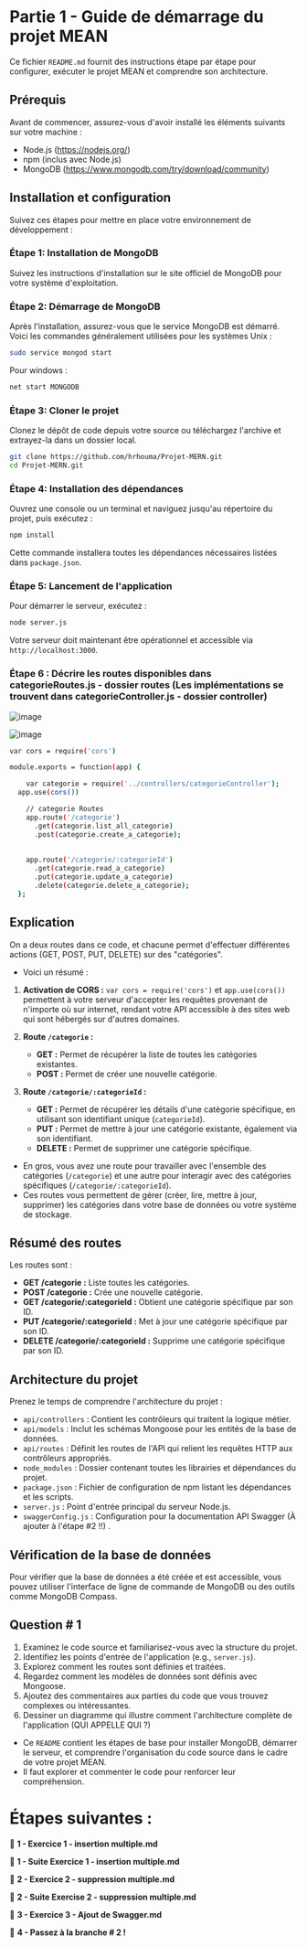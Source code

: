 # Partie 1 - Guide de démarrage du projet MEAN

Ce fichier `README.md` fournit des instructions étape par étape pour configurer, exécuter le projet MEAN et comprendre son architecture.

## Prérequis

Avant de commencer, assurez-vous d'avoir installé les éléments suivants sur votre machine :
- Node.js (https://nodejs.org/)
- npm (inclus avec Node.js)
- MongoDB (https://www.mongodb.com/try/download/community)

## Installation et configuration

Suivez ces étapes pour mettre en place votre environnement de développement :

### Étape 1: Installation de MongoDB

Suivez les instructions d'installation sur le site officiel de MongoDB pour votre système d'exploitation.

### Étape 2: Démarrage de MongoDB

Après l'installation, assurez-vous que le service MongoDB est démarré. Voici les commandes généralement utilisées pour les systèmes Unix :

```bash
sudo service mongod start
```

Pour windows : 

```bash
net start MONGODB
```

### Étape 3: Cloner le projet

Clonez le dépôt de code depuis votre source ou téléchargez l'archive et extrayez-la dans un dossier local.

```sh
git clone https://github.com/hrhouma/Projet-MERN.git
cd Projet-MERN.git
```

### Étape 4: Installation des dépendances

Ouvrez une console ou un terminal et naviguez jusqu'au répertoire du projet, puis exécutez :

```bash
npm install
```

Cette commande installera toutes les dépendances nécessaires listées dans `package.json`.

### Étape 5: Lancement de l'application

Pour démarrer le serveur, exécutez :

```bash
node server.js
```

Votre serveur doit maintenant être opérationnel et accessible via `http://localhost:3000`.

### Étape 6 : Décrire les routes disponibles dans categorieRoutes.js - dossier routes (Les implémentations se trouvent dans categorieController.js - dossier controller)

![image](https://github.com/hrhouma/Projet-MERN/assets/10111526/4b7e5e7b-5700-4c93-9af1-4facbe51b5d6)

![image](https://github.com/hrhouma/Projet-MERN/assets/10111526/23ce53ac-99e4-4ae0-8a48-afbca457cbd3)

```bash
var cors = require('cors')

module.exports = function(app) {

    var categorie = require('../controllers/categorieController');
  app.use(cors())

    // categorie Routes
    app.route('/categorie')
      .get(categorie.list_all_categorie)
      .post(categorie.create_a_categorie);
  
  
    app.route('/categorie/:categorieId')
      .get(categorie.read_a_categorie)
      .put(categorie.update_a_categorie)
      .delete(categorie.delete_a_categorie);
  };
```

## Explication 

On a deux routes dans ce code, et chacune permet d'effectuer différentes actions (GET, POST, PUT, DELETE) sur des "catégories". 
- Voici un résumé  :

1. **Activation de CORS :** `var cors = require('cors')` et `app.use(cors())` permettent à votre serveur d'accepter les requêtes provenant de n'importe où sur internet, rendant votre API accessible à des sites web qui sont hébergés sur d'autres domaines.

2. **Route `/categorie` :** 
   - **GET :** Permet de récupérer la liste de toutes les catégories existantes.
   - **POST :** Permet de créer une nouvelle catégorie.

3. **Route `/categorie/:categorieId` :**
   - **GET :** Permet de récupérer les détails d'une catégorie spécifique, en utilisant son identifiant unique (`categorieId`).
   - **PUT :** Permet de mettre à jour une catégorie existante, également via son identifiant.
   - **DELETE :** Permet de supprimer une catégorie spécifique.

- En gros, vous avez une route pour travailler avec l'ensemble des catégories (`/categorie`) et une autre pour interagir avec des catégories spécifiques (`/categorie/:categorieId`). 
- Ces routes vous permettent de gérer (créer, lire, mettre à jour, supprimer) les catégories dans votre base de données ou votre système de stockage.

## Résumé des routes
Les routes sont :

- **GET /categorie :** Liste toutes les catégories.
- **POST /categorie :** Crée une nouvelle catégorie.
- **GET /categorie/:categorieId :** Obtient une catégorie spécifique par son ID.
- **PUT /categorie/:categorieId :** Met à jour une catégorie spécifique par son ID.
- **DELETE /categorie/:categorieId :** Supprime une catégorie spécifique par son ID.

## Architecture du projet

Prenez le temps de comprendre l'architecture du projet :

- `api/controllers` : Contient les contrôleurs qui traitent la logique métier.
- `api/models` : Inclut les schémas Mongoose pour les entités de la base de données.
- `api/routes` : Définit les routes de l'API qui relient les requêtes HTTP aux contrôleurs appropriés.
- `node_modules` : Dossier contenant toutes les librairies et dépendances du projet.
- `package.json` : Fichier de configuration de npm listant les dépendances et les scripts.
- `server.js` : Point d'entrée principal du serveur Node.js.
- `swaggerConfig.js` : Configuration pour la documentation API Swagger (À ajouter à l'étape #2 !!) .

## Vérification de la base de données

Pour vérifier que la base de données a été créée et est accessible, vous pouvez utiliser l'interface de ligne de commande de MongoDB ou des outils comme MongoDB Compass.

## Question # 1

1. Examinez le code source et familiarisez-vous avec la structure du projet.
2. Identifiez les points d'entrée de l'application (e.g., `server.js`).
3. Explorez comment les routes sont définies et traitées.
4. Regardez comment les modèles de données sont définis avec Mongoose.
5. Ajoutez des commentaires aux parties du code que vous trouvez complexes ou intéressantes.
6. Dessiner un diagramme qui illustre comment l'architecture complète de l'application (QUI APPELLE QUI ?)



- Ce `README` contient les étapes de base pour installer MongoDB, démarrer le serveur, et comprendre l'organisation du code source dans le cadre de votre projet MEAN.
- Il faut explorer et commenter le code pour renforcer leur compréhension.

# Étapes suivantes  : 

🚀 **1 - Exercice 1 - insertion multiple.md**

🌟 **1 - Suite Exercice 1 - insertion multiple.md**

🚀 **2 - Exercice 2 - suppression multiple.md**

🌟 **2 - Suite Exercise 2 - suppression multiple.md**

🚀 **3 - Exercice 3 - Ajout de Swagger.md**

🌈 **4 - Passez à la branche # 2 !**


     
